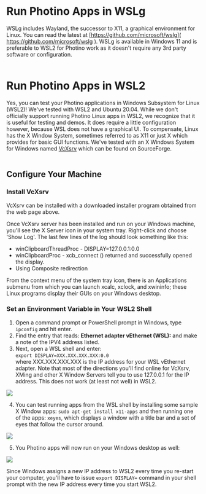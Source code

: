 # Run Photino Apps in WSLg
WSLg includes Wayland, the successor to X11, a graphical environment for Linux. You can read the latest at [https://github.com/microsoft/wslg]( https://github.com/microsoft/wslg ). WSLg is available in Windows 11 and is preferable to WSL2 for Photino work as it doesn't require any 3rd party software or configuration.
<br><br>
# Run Photino Apps in WSL2
Yes, you can test your Photino applications in Windows Subsystem for Linux (WSL2)! We've tested with WSL2 and Ubuntu 20.04. While we don't officially support running Photino Linux apps in WSL2, we recognize that it is useful for testing and demos. It does require a little configuration however, because WSL does not have a graphical UI. To compensate, Linux has the X Window System, sometimes referred to as X11 or just X which provides for basic GUI functions. We've tested with an X Windows System for Windows named [VcXsrv]( https://sourceforge.net/projects/vcxsrv/ ) which can be found on SourceForge. 
<br><br>

## Configure Your Machine
### Install VcXsrv
VcXsrv can be installed with a downloaded installer program obtained from the web page above. 

Once VcXsrv server has been installed and run on your Windows machine, you'll see the X Server icon in your system tray. Right-click and choose 'Show Log'. The last few lines of the log should look something like this: 

* winClipboardThreadProc - DISPLAY=127.0.0.1:0.0
* winClipboardProc - xcb_connect () returned and successfully opened the display.
* Using Composite redirection

From the context menu of the system tray icon, there is an Applications submenu from which you can launch xcalc, xclock, and xwininfo; these Linux programs display their GUIs on your Windows desktop.

### Set an Environment Variable in Your WSL2 Shell
1. Open a command prompt or PowerShell prompt in Windows, type `ipconfig` and hit enter. 
2. Find the entry that reads: **Ethernet adapter vEthernet (WSL):** and make a note of the IPV4 address listed.
3. Next, open a WSL shell and enter:<br>
`export DISPLAY=XXX.XXX.XXX.XXX:0.0`<br>
where <span>XXX.</span><span>XXX.</span>XXX.</span>XXX is the IP address for your WSL vEthernet adapter. Note that most of the directions you'll find online for VcXsrv, XMing and other X Window Servers tell you to use 127.0.0.1 for the IP address. This does not work (at least not well) in WSL2.

![](WindowsTerminal-WSL-ExportDisplay.png)

4. You can test running apps from the WSL shell by installing some sample X Window apps: `sudo apt-get install x11-apps` and then running one of the apps: `xeyes`, which displays a window with a title bar and a set of eyes that follow the cursor around.

![](XeyesInWSL2.png)

5. You Photino apps will now run on your Windows desktop as well:

![](PhotinoInWSL2.png)

Since Windows assigns a new IP address to WSL2 every time you re-start your computer, you'll have to issue `export DISPLAY=` command in your shell prompt with the new IP address every time you start WSL2.
